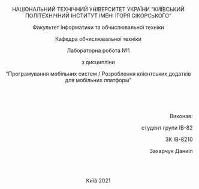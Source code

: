 <p align="center">
НАЦІОНАЛЬНИЙ ТЕХНІЧНИЙ УНІВЕРСИТЕТ УКРАЇНИ
“КИЇВСЬКИЙ ПОЛІТЕХНІЧНИЙ ІНСТИТУТ ІМЕНІ ІГОРЯ СІКОРСЬКОГО”
</p>

<p align="center">
Факультет інформатики та обчислювальної техніки
</p>

<p align="center">
Кафедра обчислювальної техніки
</p>
<p align="center">
Лабораторна робота №1
</p>
<p align="center">
з дисципліни
</p>
<p align="center">
“Програмування мобільних систем / Розроблення клієнтських додатків для мобільних платформ”
</p>
<br/>
<br/>
<br/>
<p align="right">
Виконав:
</p>

<p align="right">
студент групи ІВ-82
</p>

<p align="right">
ЗК ІВ-8210
</p>

<p align="right">
Захарчук Даниїл
</p>

<br/>
<br/>
<p align="center">
Київ 2021
</p>
